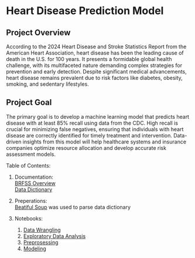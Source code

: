 # Heart Disease Prediction Model
## Project Overview<br>
According to the 2024 Heart Disease and Stroke Statistics Report from the American Heart Association, heart disease has been the leading cause of death in the U.S. for 100 years. It presents a formidable global health challenge, with its multifaceted nature demanding complex strategies for prevention and early detection. Despite significant medical advancements, heart disease remains prevalent due to risk factors like diabetes, obesity, smoking, and sedentary lifestyles.<br>

## Project Goal<br>
The primary goal is to develop a machine learning model that predicts heart disease with at least 85% recall using data from the CDC. High recall is crucial for minimizing false negatives, ensuring that individuals with heart disease are correctly identified for timely treatment and intervention. Data-driven insights from this model will help healthcare systems and insurance companies optimize resource allocation and develop accurate risk assessment models.<br>

Table of Contents:
1. Documentation: <br>
    [BRFSS Overview](https://www.cdc.gov/brfss/annual_data/2022/pdf/Overview_2022-508.pdf) <br>
    [Data Dictionary](https://github.com/dhuang814/HeartDiseasePredictor/tree/main/references)
2. Preperations: <br>
    [Beatiful Soup](https://github.com/dhuang814/HeartDiseasePredictor/blob/main/notebooks/BeautifulSoup.ipynb) was used to parse data dictionary

3. Notebooks:<br>
    1. [Data Wrangling](https://github.com/dhuang814/HeartDiseasePredictor/blob/main/notebooks/1.%20Data%20Wrangling.ipynb) <br>
    2. [Exploratory Data Analysis](https://github.com/dhuang814/HeartDiseasePredictor/blob/main/notebooks/2.%20EDA.ipynb) <br>
    3. [Preprosessing](https://github.com/dhuang814/HeartDiseasePredictor/blob/main/notebooks/3.%20Pre-processing%20and%20Training%20Data%20Development.ipynb) <br>
    4. [Modeling](https://github.com/dhuang814/HeartDiseasePredictor/blob/main/notebooks/4.%20Modeling.ipynb)
